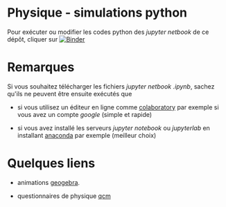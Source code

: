 # Physique - simulations python

Pour exécuter ou modifier les codes python des *jupyter netbook* de ce dépôt, cliquer sur [![Binder](https://mybinder.org/badge_logo.svg)](https://mybinder.org/v2/gh/fgachelin/physique-python.git/master)

# Remarques

Si vous souhaitez télécharger les fichiers *jupyter netbook .ipynb*, sachez qu'ils ne peuvent être ensuite exécutés que 

* si vous utilisez un éditeur en ligne comme [colaboratory](https://colab.research.google.com/notebooks/intro.ipynb) par exemple si vous avez un compte *google* (simple et rapide)

* si vous avez installé les serveurs *jupyter notebook* ou *jupyterlab* en installant 
[anaconda](https://www.anaconda.com/products/individual) par exemple (meilleur choix)

Quelques liens
========

* animations [geogebra](https://www.geogebra.org/u/fgachelin).

* questionnaires de physique [qcm]()

